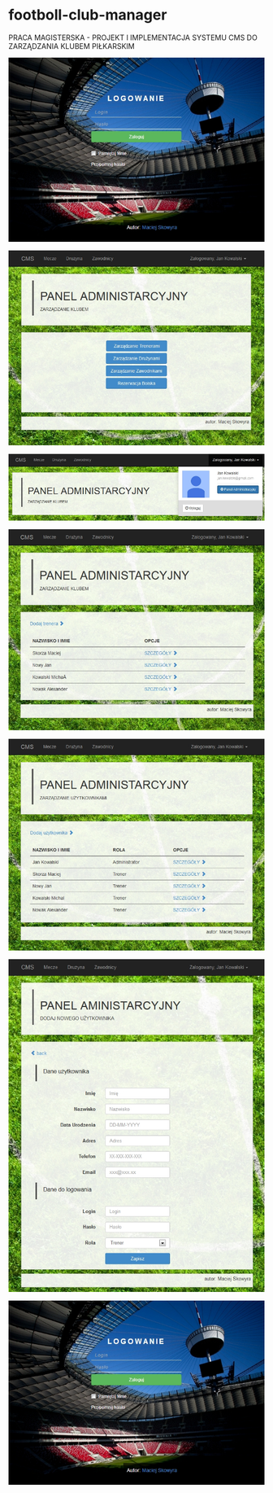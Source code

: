 footboll-club-manager
=====================

PRACA MAGISTERSKA - PROJEKT I IMPLEMENTACJA SYSTEMU CMS DO ZARZĄDZANIA KLUBEM PIŁKARSKIM


![My image](https://github.com/mskowyra/footboll-club-manager/blob/master/src/main/images/Schowek01.jpg)


![My image](https://github.com/mskowyra/footboll-club-manager/blob/master/src/main/images/Schowek02.jpg)


![My image](https://github.com/mskowyra/footboll-club-manager/blob/master/src/main/images/Schowek03.jpg)


![My image](https://github.com/mskowyra/footboll-club-manager/blob/master/src/main/images/Schowek04.jpg)


![My image](https://github.com/mskowyra/footboll-club-manager/blob/master/src/main/images/Schowek05.jpg)


![My image](https://github.com/mskowyra/footboll-club-manager/blob/master/src/main/images/Schowek06.jpg)


![My image](https://github.com/mskowyra/footboll-club-manager/blob/master/src/main/images/Schowek01.jpg)
